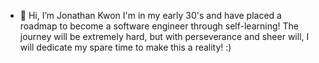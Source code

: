 - 👋 Hi, I’m Jonathan Kwon
I'm in my early 30's and have placed a roadmap to become a software engineer through self-learning! 
The journey will be extremely hard, but with perseverance and sheer will, I will dedicate my spare time to make this a reality!  :)
